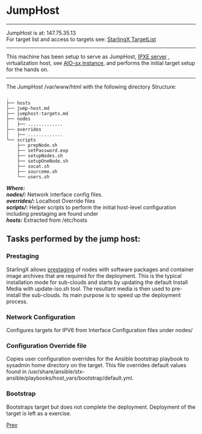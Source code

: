 # JumpHost 

---

JumpHost is at: 147.75.35.13<br/>
For target list and access to targets see: [StarlingX TargetList](jumphost-targets.md)

---

This machine has been setup to serve as JumpHost, [IPXE server](../equinix-metal-setup/IPXEServer.md)  , virtualization host, see [AIO-sx instance](../libvirt/README.md), and performs the initial target setup for the hands on.


---

The JumpHost /var/www/html with the following directory Structure:

```
.
├── hosts
├── jump-host.md
├── jumphost-targets.md
├── nodes
│   ├── ............. 
├── overrides
│   ├── ............. 
└── scripts
    ├── prepNode.sh
	├── setPassword.exp
	├── setupNodes.sh
	├── setupOneNode.sh
	├── socat.sh
	├── sourceme.sh
	└── users.sh
```

***Where:***<br/>
***nodes/:***		Network interface config files.<br/>
***overrides/:***	Localhost Override files<br/>
***scripts/:***		Helper scripts to perform the initial host-level configuration including prestaging are found under <br/>
***hosts:*** Extracted from /etc/hosts


## Tasks performed by the jump host:

### Prestaging

StarlingX allows [prestaging](https://docs.starlingx.io/dist_cloud/kubernetes/prestage-a-subcloud-using-dcmanager-df756866163f.html) of nodes with software packages and container image archives that are required for the deployment.  This is the typical installation mode for sub-clouds and starts by updating the default Install Media with update-iso.sh tool. The resultant media is then used to pre-install the sub-clouds. Its main purpose is to speed up the deployment process.

### Network Configuration

Configures targets for IPV6 from Interface Configuration files under nodes/

### Configuration Override file

Copies user configuration overrides for the Ansible bootstrap playbook to sysadmin home directory on the target. This file overrides default values found in /usr/share/ansible/stx-ansible/playbooks/host_vars/bootstrap/default.yml.

### Bootstrap

Bootstraps target but does not complete the deployment. Deployment of the target is left as a exercise.

[Prev](../Readme.md)

